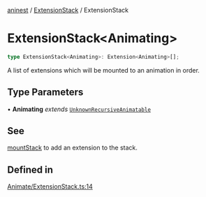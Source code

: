 [aninest](../../index.md) / [ExtensionStack](../index.md) / ExtensionStack

# ExtensionStack\<Animating\>

```ts
type ExtensionStack<Animating>: Extension<Animating>[];
```

A list of extensions which will be mounted to an animation in order.

## Type Parameters

• **Animating** *extends* [`UnknownRecursiveAnimatable`](../../AnimatableTypes/type-aliases/UnknownRecursiveAnimatable.md)

## See

[mountStack](../functions/mountStack.md) to add an extension to the stack.

## Defined in

[Animate/ExtensionStack.ts:14](https://github.com/zphrs/aninest/blob/faa26c191e539bfffb0686de3335249d40ae5db1/core/src/Animate/ExtensionStack.ts#L14)
